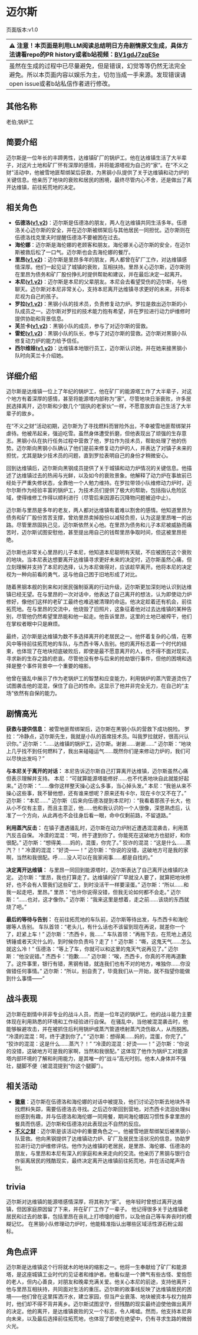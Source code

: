 # 迈尔斯
页面版本:v1.0
 

| :warning: 注意！本页面是利用LLM阅读总结明日方舟剧情原文生成，具体方法请看repo的PR history或者b站视频：[BV1gdJ7zqESe](https://www.bilibili.com/video/BV1gdJ7zqESe/)         |
|:----------------------------|
| 虽然在生成的过程中已尽量避免，但是错误，幻觉等等仍然无法完全避免。所以本页面内容以娱乐为主，切勿当成一手来源。发现错误请open issue或者b站私信作者进行修改。|



## 其他名称
老伯;锅炉工
## 简要介绍
迈尔斯是一位年长的丰蹄男性，达维镇矿厂的锅炉工。他在达维镇生活了大半辈子，对这片土地和矿厂怀有深厚的感情，并将能源塔视为自己的“家”。在“不义之财”活动中，他被雪地匪帮绑架后获救，为黑钢小队提供了关于达维镇和动力炉的关键信息。他亲历了地块的衰败和居民的困境，最终尽管内心不舍，还是做出了离开达维镇，前往拓荒地的决定。
## 相关角色
-   **伍德洛([v1](extended_char_wu_de_luo.md),[v2](../char_v3/extended_char_wu_de_luo.md))**：迈尔斯是伍德洛的朋友，两人在达维镇共同生活多年。伍德洛关心迈尔斯的安全，并在迈尔斯被绑架后与其他居民一同担忧。迈尔斯则在伍德洛找克里夫时提醒伍德洛不要被困在过去。
-   **海伦娜**：迈尔斯是海伦娜的老顾客和朋友。海伦娜关心迈尔斯的安全，在迈尔斯被救后松了一口气。迈尔斯也会去海伦娜的餐厅。
-   **里昂([v1](extended_char_li_ang.md),[v2](../char_v3/extended_char_li_ang.md))**：迈尔斯是里昂多年的朋友，两人都曾在矿厂工作，对达维镇感情深厚。他们一起见证了城镇的衰败，互相扶持。里昂关心迈尔斯，迈尔斯则在里昂为债务和矿厂股份挣扎时提供帮助和建议，并在最后决定一起离开。
-   **本尼([v1](extended_char_ben_ni.md),[v2](../char_v3/extended_char_ben_ni.md))**：迈尔斯是本尼的父辈朋友。本尼会去看望受伤的迈尔斯，与他聊天。迈尔斯对本尼非常关心，支持本尼离开达维镇寻求更好的未来，并将本尼视为自己的孩子。
-   **罗拉([v1](extended_char_luo_la.md),[v2](../char_v3/extended_char_luo_la.md))**：黑钢小队的技术员，负责修复动力炉。罗拉是救出迈尔斯的小队成员之一。迈尔斯对罗拉的技术能力抱有希望，并在罗拉进行动力炉维修时提供协助和背景信息。
-   **芙兰卡([v1](char_106_franka.md),[v2](../char_v3/char_106_franka.md))**：黑钢小队的成员，参与了对迈尔斯的营救。
-   **雷蛇([v1](char_107_liskam.md),[v2](../char_v3/char_107_liskam.md))**：黑钢小队的队长，参与了对迈尔斯的营救。迈尔斯对黑钢小队修复动力炉的能力给予信任。
-   **西尔维娅([v1](extended_char_xi_er_wei_ya.md),[v2](../char_v3/extended_char_xi_er_wei_ya.md))**：达维镇本地银行员工，迈尔斯认识她，并在她来接黑钢小队时向芙兰卡介绍她。
## 详细介绍
迈尔斯是达维镇一位上了年纪的锅炉工，他在矿厂的能源塔工作了大半辈子，对这个地方有着深厚的感情，甚至将能源塔内部称为“家”。尽管地块日渐衰败，许多居民选择离开，迈尔斯和少数几个“固执的老家伙”一样，不愿意放弃自己生活了大半辈子的故乡。

在“不义之财”活动初期，迈尔斯为了寻找燃料而冒险外出，不幸被雪地匪帮绑架并虐待。他被吊起来，强迫吃雪。虽然身体遭受折磨，但他表现出了顽强的生存意志。黑钢小队在执行任务过程中营救了他，罗拉作为技术员，帮助处理了他的伤势。迈尔斯向黑钢小队确认了他们是前来修复动力炉的人，并表达了对镇子未来的担忧，尤其是缺少技术员的问题，直到罗拉表明自己的身份才稍微安心。

回到达维镇后，迈尔斯向黑钢成员提供了关于城镇和动力炉情况的关键信息。他描述了达维镇过去的热闹与光鲜，以及如今的衰败景象。他解释了动力炉在事故前已经处于严重失修状态，全靠他一个人勉力维持。在罗拉带领小队维修动力炉时，迈尔尔斯作为经验丰富的锅炉工，为技术员们提供了极大的帮助，包括指认危险区域，使得维修工作得以顺利进行（尽管后来因源石沉降物问题被迫中止）。

迈尔斯与里昂是多年的老友，两人都对达维镇有着难以割舍的感情。他知道里昂为债务和矿厂股份苦苦支撑，曾劝里昂卖掉股份以减轻负担，认为这是里昂唯一的出路。尽管里昂固执己见，迈尔斯依然关心他。在里昂为债务和儿子本尼被威胁而痛苦时，迈尔斯试图安慰他，甚至提出用自己的钱帮里昂争取时间，但这被里昂拒绝。

迈尔斯也非常关心里昂的儿子本尼，他知道本尼聪明有天赋，不应被困在这个衰败的地块。当本尼表达想要离开达维镇寻求更好未来的决定时，迈尔斯虽然心痛，但立刻理解并支持了本尼的选择，认为本尼做得对，应该趁早离开。他将本尼的决定视为一种向前看的勇气，这与他自己困于旧地形成了对比。

随着黑钢本舰的到来和对居民强制驱离的行动升级，迈尔斯更加深刻地认识到达维镇已经无望。在与里昂的一次对话中，他表达了自己离开的想法，认为即使动力炉修好，像他们这样的老矿工最终也难逃被清理的命运。他决定趁着还有机会，前往拓荒地。在与里昂的交流中，他烧毁了旧照片，这象征着他对过去达维镇的某种告别，尽管他仍然希望里昂能和他一起走。他告诉里昂，这里的土地已被榨干，他们在掌权者眼中只是麻烦。

最终，迈尔斯是达维镇为数不多选择离开的老居民之一。他怀着复杂的心情，在寒风中等待前往拓荒地的车队，与杰西卡等人告别。他的离开标志着一个时代的结束，也体现了在地块彻底破败后，即使是最不愿意离开的人，也不得不面对现实，寻求新的生存之路的悲哀。尽管他没有参与后来的抢劫银行事件，但他的困境和选择是整个事件背景中一个重要的缩影。

他曾在骚乱中展示了作为老锅炉工的智慧和应变能力，利用锅炉的蒸汽管道烫伤了试图袭击他的混混，保住了自己的性命。这显示了他并非完全无力，在自己的“主场”依然有自保的能力。
## 剧情高光
**获救与提供信息：**
被雪地匪帮绑架后，迈尔斯在黑钢小队的营救下成功脱险。
罗拉：“冷静点，迈尔斯先生，我就是小队的首席技术员。叫我罗拉就好，很高兴认识你。”
迈尔斯：“......达维镇的锅炉工，迈尔斯。谢谢......谢谢......”
迈尔斯：“地块上几乎找不到任何燃料了，我出来碰碰运气......既然你们是来修动力炉的，我们可以尽快出发吗？”

**与本尼关于离开的对话：**
本尼告诉迈尔斯自己打算离开达维镇，迈尔斯虽然心痛但表示理解并支持。
本尼：“可就算能源塔能修好......也不代表地块自此就能好起来。”
迈尔斯：“......像你这样整天操心这么多事，当心掉头发。”
本尼：“我爸从来不操心这些事，我不替他想，还有谁来想呢？原来还有卡尔，现在卡尔又不在了。”
迈尔斯：“本尼......”
迈尔斯（后来向伍德洛提到本尼时）：“我看着那孩子长大，他从小不仅有主意，而且主意正，他......他和我认识的一个人很像，深思熟虑后，认准了一个方向，从此再也不会往身后看一眼，命中仅剩前路，不留退路。”

**利用蒸汽反击：**
在镇子遭遇骚乱时，迈尔斯在动力炉附近遭遇混混袭击，利用蒸汽反击自保。
冷漠的混混：“呵，终于逮到你了。你能死在这破地方也挺好，和你很配。”
迈尔斯：“想得美......妈的，混蛋，你完了。”
狡诈的混混：“这是什么......蒸汽？！”
冷漠的混混：“好烫——！”
迈尔斯：“你说的没错，这破地方可是我的家啊，当然和我很配。呼......没人可以在我家闹事......都是自找的。”

**决定离开达维镇：**
与里昂一同回到能源塔时，迈尔斯表达了自己离开达维镇的决定。
迈尔斯：“里昂，我也打算走了。达维镇的矿厂早就没人要了，就算把地块修好，也不会有人管我们这些矿工，到时没活干一样要滚蛋。”
迈尔斯：“所以......和我一起走吧，里昂。”
里昂：“也许你说得没错，但我无论如何都不会走。”
迈尔斯：“......也对，这才像你。”
迈尔斯：“我来这里是想着，走之前......该烧的东西就烧了吧。”

**最后的等待与告别：**
在前往拓荒地的车队前，迈尔斯等待出发，与杰西卡和海伦娜等人告别。
车队首领：“老头儿，有什么话也不该留到现在再说，就差你一个了，赶紧上车！”
迈尔斯：“杰西卡，我......”
车队首领：“再拖下去，在荒地上遇见锈锤或者天灾什么的，到时候你负责吗？走了！”
迈尔斯：“嘶，这鬼天气......怎么就这么冷！”
伍德洛：“等上了车，你就可以和这里的鬼天气说再见了。”
迈尔斯：“他没说错。”
杰西卡：“抱歉......”
迈尔斯：“唉，杰西卡，你真的不用再道歉了。这件事里，银行有错，黑钢有错，就连我们也有不对的地方，唯独你......你没做错任何事情。”
迈尔斯：“所以，别自责了，毕竟我们从一开始，就不指望你能做到什么事情——”
## 战斗表现
迈尔斯在剧情中并非专业的战斗人员，而是一位年迈的锅炉工。他的战斗能力主要体现在利用熟悉的环境和工作经验进行自保。
在骚乱中，当他被混混袭击时，他能够躲避攻击，并在被抓住后利用锅炉或蒸汽管道喷射蒸汽烫伤敌人，从而脱困。
“冷漠的混混：呵，终于逮到你了。”
“迈尔斯：想得美......妈的，混蛋，你完了。”
“狡诈的混混：这是什么......蒸汽？！”
“冷漠的混混：好烫——！”
迈尔斯：“你说的没错，这破地方可是我的家啊，当然和我很配。”
这体现了他作为锅炉工对能源塔内部环境的了解和利用能力，是其唯一的“战斗”高光时刻。他本人身体并不强壮，腿脚不便（被混混提到“你这个腿脚”）。
## 相关活动
-   **[徽章](../stories/story_jesca2_set_1.md)**：迈尔斯在伍德洛和海伦娜的对话中被提及，他们讨论迈尔斯去地块外寻找燃料失踪，需要伍德洛去寻找。之后迈尔斯回到营地，对杰西卡流泪处理纠纷感到有趣，并与伍德洛和海伦娜一同用餐，期间海伦娜因习惯性多拿里昂的餐具而伤感，迈尔斯和伍德洛对此表现出不自然的反应。
-   **[不义之财](../stories/act28side.md)**：迈尔斯是该活动中的重要角色之一。他被雪地匪帮绑架后被黑钢小队营救。他向黑钢提供了达维镇动力炉、矿厂及居民生活状况的信息，协助罗拉进行动力炉维修评估。他作为达维镇的老居民，是里昂、海伦娜、伍德洛的朋友，与里昂和本尼有深入的家庭和未来走向的交流。他亲历了黑钢与银行合作驱离居民的残酷现实，最终决定离开达维镇前往拓荒地，并在活动尾声告别。
## trivia
迈尔斯对达维镇的能源塔感情深厚，将其称为“家”。
他年轻时曾想过离开达维镇，但因家庭原因留了下来，并在矿厂工作了一辈子。
他记得很多关于达维镇老居民和过去的故事，包括里昂在丧礼上打喷嚏的细节，以及他自己等车奔丧时的模糊记忆。
在黑钢小队修理动力炉时，他能精准指认出哪些区域活性源石粉尘超标。
## 角色点评
迈尔斯是达维镇这个行将就木的地块的缩影之一。他将一生奉献给了矿厂和能源塔，是这座城镇工业时代的见证者和维护者。他看似是一个脾气有些古怪、爱抱怨的老人，但内心善良，对朋友和晚辈充满关爱。他关心本尼的前途，支持他离开；他与里昂互相扶持，共同面对生活的重压。迈尔斯的故事线反映了达维镇居民的困境——他们曾在这里挥洒汗水，建立家园，但当产业衰落、地块被资本与权力抛弃时，他们却不得不背井离乡。迈尔斯试图坚守，但残酷的现实最终迫使他做出离开的决定。他的离开，是达维镇衰败的又一个标志，令人唏嘘。然而，他支持本尼奔向未来，以及最后选择前往拓荒地，也体现了即使在绝望中，仍有寻求生路的微弱火光。